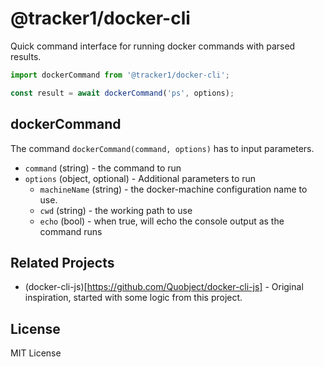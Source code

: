 # @tracker1/docker-cli

Quick command interface for running docker commands with parsed results.

```js
import dockerCommand from '@tracker1/docker-cli';

const result = await dockerCommand('ps', options);
```

## dockerCommand

The command `dockerCommand(command, options)` has to input parameters.

* `command` (string) - the command to run
* `options` (object, optional) - Additional parameters to run
  * `machineName` (string) - the docker-machine configuration name to use.
  * `cwd` (string) - the working path to use
  * `echo` (bool) - when true, will echo the console output as the command runs

## Related Projects

* (docker-cli-js)[https://github.com/Quobject/docker-cli-js] - Original inspiration, started with some logic from this project.

## License

MIT License
